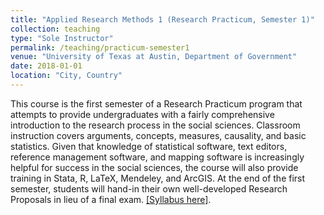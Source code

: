 ```yaml
---
title: "Applied Research Methods 1 (Research Practicum, Semester 1)"
collection: teaching
type: "Sole Instructor"
permalink: /teaching/practicum-semester1
venue: "University of Texas at Austin, Department of Government"
date: 2018-01-01
location: "City, Country"
---
```


This course is the first semester of a Research Practicum program that attempts to provide undergraduates with a fairly comprehensive introduction to the research process in the social sciences. Classroom instruction covers arguments, concepts, measures, causality,
and basic statistics. Given that knowledge of statistical software, text editors, reference management software, and mapping software is increasingly helpful for success in the social sciences, the course will also provide training in Stata, R, LaTeX, Mendeley, and
ArcGIS. At the end of the first semester, students will hand-in their own well-developed Research Proposals in lieu of a final exam. [[Syllabus here]](/files/Denly_Syllabus_Practicum_Sem1.pdf).
